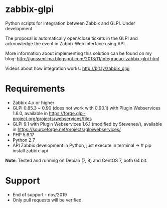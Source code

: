 zabbix-glpi
===========

Python scripts for integration between Zabbix and GLPI. Under development

The proposal is automatically open/close tickets in the GLPI and acknowledge the event in Zabbix Web interface using API.

More information about implementing this solution can be found on my blog: http://janssenlima.blogspot.com/2013/11/integracao-zabbix-glpi.html

Videos about how integration works: http://bit.ly/zabbix_glpi

Requirements
========
- Zabbix 4.x or higher
- GLPI 0.85.3 ~ 0.90 (does not work with 0.90.1) with Plugin Webservices 1.6.0, available in https://forge.glpi-project.org/projects/webservices/files
- GLPI 9.1 with Plugin Webservices 1.6.1 (modified by Stevenes/), available in https://sourceforge.net/projects/glpiwebservices/
- PHP 5.6.17
- Python 2.7
- API Zabbix development in Python, just execute in terminal -> # pip install zabbix-api

**Note**: Tested and running on Debian (7, 8) and CentOS 7, both 64 bit.

Support
========

- End of support - nov/2019
- Only pull requests will be verified.
